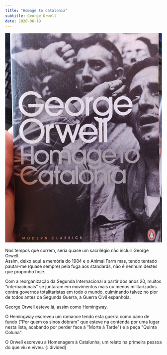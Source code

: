 ```yaml
---
title: "Homage to Catalonia"
subtitle: George Orwell
date: 2020-06-19
---
```


![Homage to Catalonia](assets/images/bk_25.jpg)

Nos tempos que correm, seria quase um sacrilégio não incluir George Orwell.\
Assim, deixo aqui a memória do 1984 e o Animal Farm mas, tendo tentado pautar-me (quase sempre) pela fuga aos standards, não é nenhum destes que proponho hoje.

Com a reorganização da Segunda Internacional a partir dos anos 20, muitos "internacionais" se juntaram em movimentos mais ou menos militarizados contra governos totalitaristas em todo o mundo, culminando talvez no pior de todos antes da Segunda Guerra, a Guerra Civil espanhola.

George Orwell esteve lá, assim como Hemingway.

O Hemingway escreveu um romance tendo esta guerra como pano de fundo ("Por quem os sinos dobram" que esteve na contenda por uma lugar nesta lista, acabando por perder face à "Morte à Tarde") e a peça "Quinta Coluna".

O Orwell escreveu a Homenagem à Catalunha, um relato na primeira pessoa do que viu e viveu.
{:.divided}